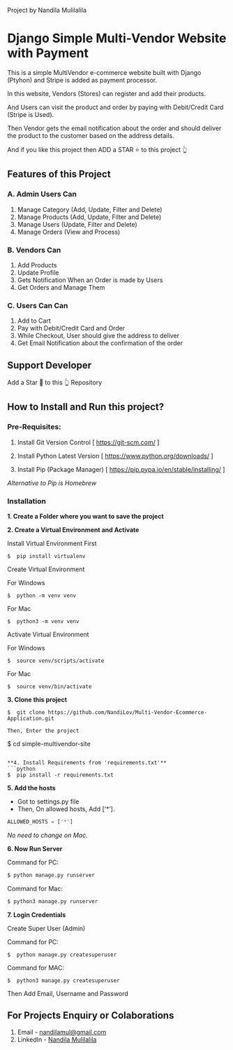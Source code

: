 Project by Nandila Mulilalila

# Django Simple Multi-Vendor Website with Payment
This is a simple MultiVendor e-commerce website built with Django (Ptyhon) and Stripe is added as payment processor.

In this website, Vendors (Stores) can register and add their products.

And Users can visit the product and order by paying with Debit/Credit Card (Stripe is Used).

Then Vendor gets the email notification about the order and should deliver the product to the customer based on the address details.



And if you like this project then ADD a STAR ⭐️  to this project 👆

## Features of this Project

### A. Admin Users Can
1. Manage Category (Add, Update, Filter and Delete)
2. Manage Products (Add, Update, Filter and Delete)
3. Manage Users (Update, Filter and Delete)
4. Manage Orders (View and Process)

### B. Vendors Can
1. Add Products
2. Update Profile
3. Gets Notification When an Order is made by Users
4. Get Orders and Manage Them


### C.  Users Can Can
1. Add to Cart
2. Pay with Debit/Credit Card and Order
3. While Checkout, User should give the address to deliver
4. Get Email Notification about the confirmation of the order



## Support Developer

Add a Star 🌟  to this 👆 Repository

## How to Install and Run this project?

### Pre-Requisites:
1. Install Git Version Control
[ https://git-scm.com/ ]

2. Install Python Latest Version
[ https://www.python.org/downloads/ ]

3. Install Pip (Package Manager)
[ https://pip.pypa.io/en/stable/installing/ ]

*Alternative to Pip is Homebrew*

### Installation
**1. Create a Folder where you want to save the project**

**2. Create a Virtual Environment and Activate**

Install Virtual Environment First
```
$  pip install virtualenv
```

Create Virtual Environment

For Windows
```
$  python -m venv venv
```
For Mac
```
$  python3 -m venv venv
```

Activate Virtual Environment

For Windows
```
$  source venv/scripts/activate
```

For Mac
```
$  source venv/bin/activate
```

**3. Clone this project**
```
$  git clone https://github.com/NandiLov/Multi-Vendor-Ecommerce-Application.git

Then, Enter the project
```
$  cd simple-multivendor-site
```

**4. Install Requirements from 'requirements.txt'**
```python
$  pip install -r requirements.txt
```

**5. Add the hosts**

- Got to settings.py file 
- Then, On allowed hosts, Add [‘*’]. 
```python
ALLOWED_HOSTS = ['*']
```
*No need to change on Mac.*


**6. Now Run Server**

Command for PC:
```python
$ python manage.py runserver
```

Command for Mac:
```python
$ python3 manage.py runserver
```

**7. Login Credentials**

Create Super User (Admin)

Command for PC:
```
$  python manage.py createsuperuser
```

Command for MAC:
```
$  python3 manage.py createsuperuser
```
Then Add Email, Username and Password



## For Projects Enquiry or Colaborations
1. Email - nandilamul@gmail.com
2. LinkedIn - [Nandila Mulilalila](https://www.linkedin.com/in/nandila-mulilalila-184595214/")

